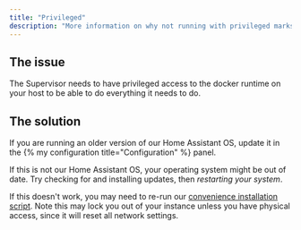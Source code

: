 ```yaml
---
title: "Privileged"
description: "More information on why not running with privileged marks the installation as unhealthy."
---
```


## The issue

The Supervisor needs to have privileged access to the docker runtime on your host
to be able to do everything it needs to do.

## The solution

If you are running an older version of our Home Assistant OS, update it in the
{% my configuration title="Configuration" %} panel.

If this is not our Home Assistant OS, your operating system might be out of date. Try checking for and
installing updates, then _restarting your system_.

If this doesn't work, you may need to re-run our
[convenience installation script](https://github.com/home-assistant/supervised-installer). Note this 
may lock you out of your instance unless you have physical access, since it will reset all
network settings.
